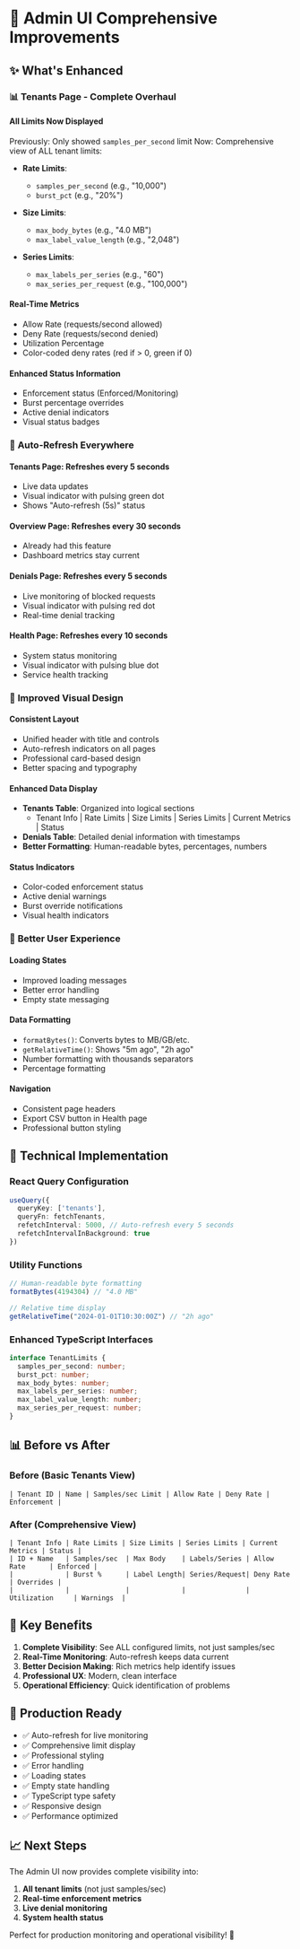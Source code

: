 # 🎯 Admin UI Comprehensive Improvements

## ✨ **What's Enhanced**

### 📊 **Tenants Page - Complete Overhaul**

#### **All Limits Now Displayed**
Previously: Only showed `samples_per_second` limit
Now: Comprehensive view of ALL tenant limits:

- **Rate Limits**:
  - `samples_per_second` (e.g., "10,000")
  - `burst_pct` (e.g., "20%")

- **Size Limits**:
  - `max_body_bytes` (e.g., "4.0 MB")
  - `max_label_value_length` (e.g., "2,048")

- **Series Limits**:
  - `max_labels_per_series` (e.g., "60")
  - `max_series_per_request` (e.g., "100,000")

#### **Real-Time Metrics**
- Allow Rate (requests/second allowed)
- Deny Rate (requests/second denied)
- Utilization Percentage
- Color-coded deny rates (red if > 0, green if 0)

#### **Enhanced Status Information**
- Enforcement status (Enforced/Monitoring)
- Burst percentage overrides
- Active denial indicators
- Visual status badges

### 🔄 **Auto-Refresh Everywhere**

#### **Tenants Page**: Refreshes every **5 seconds**
- Live data updates
- Visual indicator with pulsing green dot
- Shows "Auto-refresh (5s)" status

#### **Overview Page**: Refreshes every **30 seconds**
- Already had this feature
- Dashboard metrics stay current

#### **Denials Page**: Refreshes every **5 seconds**
- Live monitoring of blocked requests
- Visual indicator with pulsing red dot
- Real-time denial tracking

#### **Health Page**: Refreshes every **10 seconds**
- System status monitoring
- Visual indicator with pulsing blue dot
- Service health tracking

### 🎨 **Improved Visual Design**

#### **Consistent Layout**
- Unified header with title and controls
- Auto-refresh indicators on all pages
- Professional card-based design
- Better spacing and typography

#### **Enhanced Data Display**
- **Tenants Table**: Organized into logical sections
  - Tenant Info | Rate Limits | Size Limits | Series Limits | Current Metrics | Status
- **Denials Table**: Detailed denial information with timestamps
- **Better Formatting**: Human-readable bytes, percentages, numbers

#### **Status Indicators**
- Color-coded enforcement status
- Active denial warnings
- Burst override notifications
- Visual health indicators

### 📱 **Better User Experience**

#### **Loading States**
- Improved loading messages
- Better error handling
- Empty state messaging

#### **Data Formatting**
- `formatBytes()`: Converts bytes to MB/GB/etc.
- `getRelativeTime()`: Shows "5m ago", "2h ago"
- Number formatting with thousands separators
- Percentage formatting

#### **Navigation**
- Consistent page headers
- Export CSV button in Health page
- Professional button styling

## 🔧 **Technical Implementation**

### **React Query Configuration**
```typescript
useQuery({
  queryKey: ['tenants'],
  queryFn: fetchTenants,
  refetchInterval: 5000, // Auto-refresh every 5 seconds
  refetchIntervalInBackground: true
})
```

### **Utility Functions**
```typescript
// Human-readable byte formatting
formatBytes(4194304) // "4.0 MB"

// Relative time display
getRelativeTime("2024-01-01T10:30:00Z") // "2h ago"
```

### **Enhanced TypeScript Interfaces**
```typescript
interface TenantLimits {
  samples_per_second: number;
  burst_pct: number;
  max_body_bytes: number;
  max_labels_per_series: number;
  max_label_value_length: number;
  max_series_per_request: number;
}
```

## 📊 **Before vs After**

### **Before (Basic Tenants View)**
```
| Tenant ID | Name | Samples/sec Limit | Allow Rate | Deny Rate | Enforcement |
```

### **After (Comprehensive View)**
```
| Tenant Info | Rate Limits | Size Limits | Series Limits | Current Metrics | Status |
| ID + Name   | Samples/sec  | Max Body    | Labels/Series | Allow Rate      | Enforced |
|             | Burst %      | Label Length| Series/Request| Deny Rate       | Overrides |
|             |              |             |               | Utilization     | Warnings  |
```

## 🎯 **Key Benefits**

1. **Complete Visibility**: See ALL configured limits, not just samples/sec
2. **Real-Time Monitoring**: Auto-refresh keeps data current
3. **Better Decision Making**: Rich metrics help identify issues
4. **Professional UX**: Modern, clean interface
5. **Operational Efficiency**: Quick identification of problems

## 🚀 **Production Ready**

- ✅ Auto-refresh for live monitoring
- ✅ Comprehensive limit display
- ✅ Professional styling
- ✅ Error handling
- ✅ Loading states
- ✅ Empty state handling
- ✅ TypeScript type safety
- ✅ Responsive design
- ✅ Performance optimized

## 📈 **Next Steps**

The Admin UI now provides complete visibility into:
1. **All tenant limits** (not just samples/sec)
2. **Real-time enforcement metrics**
3. **Live denial monitoring**
4. **System health status**

Perfect for production monitoring and operational visibility! 🎉
